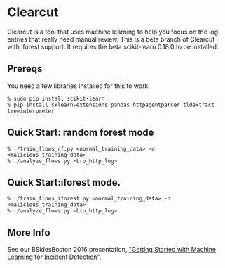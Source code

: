 # Clearcut
Clearcut is a tool that uses machine learning to help you focus on the log entries that really need manual review. This is a beta branch of Clearcut with iforest support. It requires the beta scikit-learn 0.18.0 to be installed.

## Prereqs

You need a few libraries installed for this to work.

    % sudo pip install scikit-learn
    % pip install sklearn-extensions pandas httpagentparser tldextract treeinterpreter


## Quick Start: random forest mode
    % ./train_flows_rf.py <normal_training_data> -o <malicious_training_data>
    % ./analyze_flows.py <bro_http_log>

## Quick Start:iforest mode.
    % ./train_flows_iforest.py <normal_training_data> -o <malicious_training_data> 
    % ./analyze_flows.py <bro_http_log>


## More Info
See our BSidesBoston 2016 presentation, ["Getting Started with Machine Learning for Incident Detection"](https://speakerdeck.com/davidjbianco/getting-started-with-machine-learning-for-incident-detection).  

